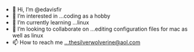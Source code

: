 - 👋 Hi, I’m @edavisfir
- 👀 I’m interested in ...coding as a hobby
- 🌱 I’m currently learning ...linux
- 💞️ I’m looking to collaborate on ...editing configuration files for mac as well as linux
- 📫 How to reach me ...thesilverwolverine@aol.com

<!---
edavisfir/edavisfir is a ✨ special ✨ repository because its `README.md` (this file) appears on your GitHub profile.
You can click the Preview link to take a look at your changes.
--->
